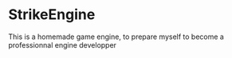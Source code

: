 # StrikeEngine
This is a homemade game engine, to prepare myself to become a professionnal engine developper
